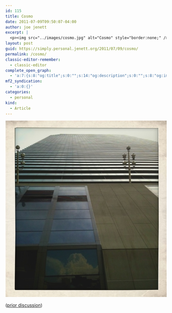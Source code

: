```yaml
---
id: 115
title: Cosmo
date: 2011-07-09T09:50:07-04:00
author: joe jenett
excerpt: |
  <p><img src="../images/cosmo.jpg" alt="Cosmo" style="border:none;" /></p>
layout: post
guid: https://simply.personal.jenett.org/2011/07/09/cosmo/
permalink: /cosmo/
classic-editor-remember:
  - classic-editor
complete_open_graph:
  - 'a:7:{s:8:"og:title";s:0:"";s:14:"og:description";s:0:"";s:8:"og:image";s:0:"";s:7:"og:type";s:0:"";s:12:"twitter:card";s:7:"summary";s:19:"twitter:description";s:0:"";s:15:"twitter:creator";s:0:"";}'
mf2_syndication:
  - 'a:0:{}'
categories:
  - personal
kind:
  - Article
---
```

<img src="../images/cosmo.jpg" alt="Cosmo" style="border:none;" />

([prior discussion](https://disqus.com/home/discussion/jenettsimplypersonal/jenettsimplypersonal_cosmo/))